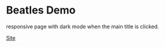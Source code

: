 # Beatles Demo
responsive page with dark mode when the main title is clicked.

[Site](https://blairjackson.github.io/BeatlesPage/)
